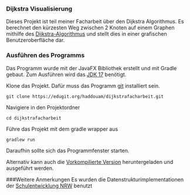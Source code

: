 ### Dijkstra Visualisierung
Dieses Projekt ist teil meiner Facharbeit über den Dijkstra Algorithmus.
Es berechnet den kürzesten Weg zwischen 2 Knoten auf einem Graphen mithilfe
des [Dijkstra-Algorithmus](https://de.wikipedia.org/wiki/Dijkstra-Algorithmus)
und stellt dies in einer grafischen Benutzeroberfläche dar.

### Ausführen des Programms
Das Programm wurde mit der JavaFX Bibliothek erstellt und mit Gradle gebaut. Zum Ausführen wird das 
[JDK 17](https://adoptium.net/?variant=openjdk17&jvmVariant=hotspot) benötigt.


Klone das Projekt. Dafür muss das Programm [git](https://git-scm.com/downloads) installiert sein.
```
git clone https://edugit.org/haddouam/dijkstrafacharbeit.git
```
Navigiere in den Projektordner
```
cd dijkstrafacharbeit
```
Führe das Projekt mit dem gradle wrapper aus
```
gradlew run
```
Daraufhin sollte sich das Programmfenster starten.

Alternativ kann auch die [Vorkompilierte Version](DijkstraFacharbeit.jar)
heruntergeladen und ausgeführt werden.

###Weitere Anmerkungen
Es wurden die Datenstrukturimplementationen der [Schulentwicklung NRW](https://www.schulentwicklung.nrw.de/lehrplaene/lehrplannavigator-s-ii/gymnasiale-oberstufe/informatik/hinweise-und-beispiele/hinweise-und-beispiele.html) benutzt


